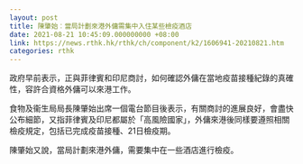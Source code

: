 ```yaml
---
layout: post
title: 陳肇始︰當局計劃來港外傭需集中入住某些檢疫酒店
date: 2021-08-21 10:45:09.000000000 +08:00
link: https://news.rthk.hk/rthk/ch/component/k2/1606941-20210821.htm
categories: rthk
---
```


政府早前表示，正與菲律賓和印尼商討，如何確認外傭在當地疫苗接種紀錄的真確性，容許合資格外傭可以來港工作。

食物及衞生局局長陳肇始出席一個電台節目後表示，有關商討的進展良好，會盡快公布細節，又指菲律賓及印尼都屬於「高風險國家」，外傭來港後同樣要遵照相關檢疫規定，包括已完成疫苗接種、21日檢疫期。

陳肇始又說，當局計劃來港外傭，需要集中在一些酒店進行檢疫。
